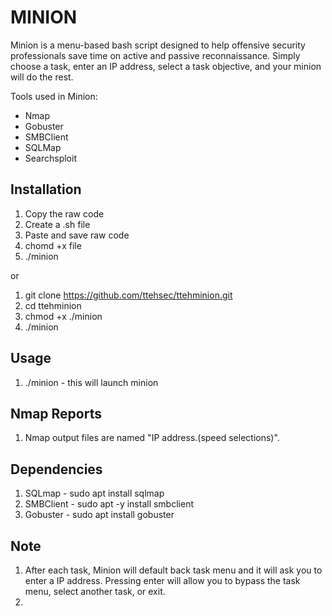 # MINION
Minion is a menu-based bash script designed to help offensive security professionals save time on active and passive reconnaissance. Simply choose a task, enter an IP address, select a task objective, and your minion will do the rest. 

Tools used in Minion:
* Nmap
* Gobuster
* SMBClient
* SQLMap
* Searchsploit

## Installation
1. Copy the raw code
2. Create a .sh file
3. Paste and save raw code
4. chomd +x file
5. ./minion 

or 

1. git clone https://github.com/ttehsec/ttehminion.git
2. cd ttehminion
3. chmod +x ./minion
4. ./minion

## Usage 
1. ./minion - this will launch minion 

## Nmap Reports
1. Nmap output files are named "IP address.(speed selections)".

## Dependencies
1. SQLmap - sudo apt install sqlmap
2. SMBClient - sudo apt -y install smbclient
3. Gobuster - sudo apt install gobuster

## Note
1. After each task, Minion will default back task menu and it will ask you to enter a IP address. Pressing enter will allow you to bypass the task menu, select another task, or exit.
2. 
